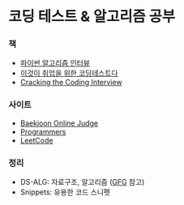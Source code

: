 # 코딩 테스트 & 알고리즘 공부

### 책
- [파이썬 알고리즘 인터뷰](http://www.kyobobook.co.kr/product/detailViewKor.laf?mallGb=KOR&ejkGb=KOR&barcode=9791189909178)
- [이것이 취업을 위한 코딩테스트다](http://www.kyobobook.co.kr/product/detailViewKor.laf?barcode=9791162243077&gclid=Cj0KCQjw_viWBhD8ARIsAH1mCd6CmNwqgV84ohJw2qBYnyWIayD)
- [Cracking the Coding Interview](https://product.kyobobook.co.kr/detail/S000001033111)

### 사이트
- [Baekjoon Online Judge](https://www.acmicpc.net/)
- [Programmers](https://programmers.co.kr/)
- [LeetCode](https://leetcode.com/)

### 정리
- DS-ALG: 자료구조, 알고리즘 ([GFG](https://www.geeksforgeeks.org/) 참고)
- Snippets: 유용한 코드 스니펫
